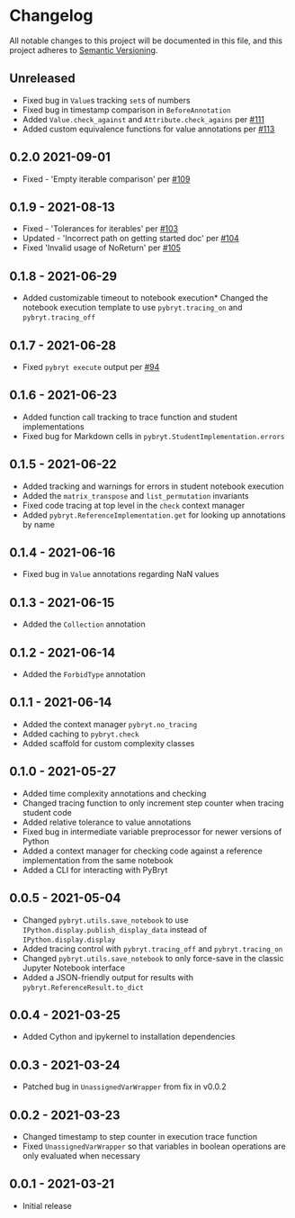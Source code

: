 # Changelog

All notable changes to this project will be documented in this file, and this project adheres to 
[Semantic Versioning](https://semver.org/spec/v2.0.0.html).

## Unreleased

* Fixed bug in `Value`s tracking `set`s of numbers
* Fixed bug in timestamp comparison in `BeforeAnnotation`
* Added `Value.check_against` and `Attribute.check_agains` per [#111](https://github.com/microsoft/pybryt/issues/111)
* Added custom equivalence functions for value annotations per [#113](https://github.com/microsoft/pybryt/issues/113)

## 0.2.0 2021-09-01

* Fixed - 'Empty iterable comparison' per [#109](https://github.com/microsoft/pybryt/pull/109)

## 0.1.9 - 2021-08-13

* Fixed - 'Tolerances for iterables' per [#103](https://github.com/microsoft/pybryt/pull/103)
* Updated - 'Incorrect path on getting started doc' per [#104](https://github.com/microsoft/pybryt/pull/104)
* Fixed 'Invalid usage of NoReturn' per [#105](https://github.com/microsoft/pybryt/pull/105)

## 0.1.8 - 2021-06-29

* Added customizable timeout to notebook execution* Changed the notebook execution template to use `pybryt.tracing_on` and `pybryt.tracing_off`

## 0.1.7 - 2021-06-28

* Fixed `pybryt execute` output per [#94](https://github.com/microsoft/pybryt/issues/94)

## 0.1.6 - 2021-06-23

* Added function call tracking to trace function and student implementations
* Fixed bug for Markdown cells in `pybryt.StudentImplementation.errors`

## 0.1.5 - 2021-06-22

* Added tracking and warnings for errors in student notebook execution
* Added the `matrix_transpose` and `list_permutation` invariants
* Fixed code tracing at top level in the `check` context manager
* Added `pybryt.ReferenceImplementation.get` for looking up annotations by name

## 0.1.4 -  2021-06-16

* Fixed bug in `Value` annotations regarding NaN values

## 0.1.3 - 2021-06-15

* Added the `Collection` annotation

## 0.1.2 - 2021-06-14

* Added the `ForbidType` annotation

## 0.1.1 - 2021-06-14

* Added the context manager `pybryt.no_tracing`
* Added caching to `pybryt.check`
* Added scaffold for custom complexity classes

## 0.1.0 - 2021-05-27

* Added time complexity annotations and checking
* Changed tracing function to only increment step counter when tracing student code
* Added relative tolerance to value annotations
* Fixed bug in intermediate variable preprocessor for newer versions of Python
* Added a context manager for checking code against a reference implementation from the same
  notebook
* Added a CLI for interacting with PyBryt

## 0.0.5 - 2021-05-04

* Changed `pybryt.utils.save_notebook` to use `IPython.display.publish_display_data` instead of 
  `IPython.display.display`
* Added tracing control with `pybryt.tracing_off` and `pybryt.tracing_on`
* Changed `pybryt.utils.save_notebook` to only force-save in the classic Jupyter Notebook interface
* Added a JSON-friendly output for results with `pybryt.ReferenceResult.to_dict`

## 0.0.4 - 2021-03-25

* Added Cython and ipykernel to installation dependencies

## 0.0.3 - 2021-03-24

* Patched bug in `UnassignedVarWrapper` from fix in v0.0.2

## 0.0.2 - 2021-03-23

* Changed timestamp to step counter in execution trace function
* Fixed `UnassignedVarWrapper` so that variables in boolean operations are only evaluated when
  necessary

## 0.0.1 - 2021-03-21

* Initial release
